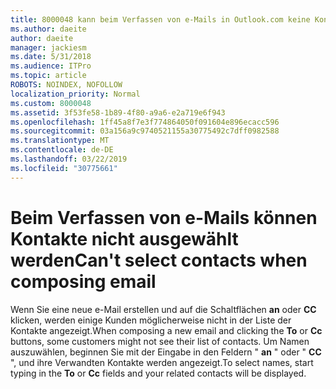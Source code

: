 ```yaml
---
title: 8000048 kann beim Verfassen von e-Mails in Outlook.com keine Kontakte auswählen
ms.author: daeite
author: daeite
manager: jackiesm
ms.date: 5/31/2018
ms.audience: ITPro
ms.topic: article
ROBOTS: NOINDEX, NOFOLLOW
localization_priority: Normal
ms.custom: 8000048
ms.assetid: 3f53fe58-1b89-4f80-a9a6-e2a719e6f943
ms.openlocfilehash: 1ff45a8f7e3f774864050f091604e896ecacc596
ms.sourcegitcommit: 03a156a9c9740521155a30775492c7dff0982588
ms.translationtype: MT
ms.contentlocale: de-DE
ms.lasthandoff: 03/22/2019
ms.locfileid: "30775661"
---
```

# <a name="cant-select-contacts-when-composing-email"></a><span data-ttu-id="801e8-102">Beim Verfassen von e-Mails können Kontakte nicht ausgewählt werden</span><span class="sxs-lookup"><span data-stu-id="801e8-102">Can't select contacts when composing email</span></span>

<span data-ttu-id="801e8-103">Wenn Sie eine neue e-Mail erstellen und auf die Schaltflächen **an** oder **CC** klicken, werden einige Kunden möglicherweise nicht in der Liste der Kontakte angezeigt.</span><span class="sxs-lookup"><span data-stu-id="801e8-103">When composing a new email and clicking the **To** or **Cc** buttons, some customers might not see their list of contacts.</span></span> <span data-ttu-id="801e8-104">Um Namen auszuwählen, beginnen Sie mit der Eingabe in den Feldern " **an** " oder " **CC** ", und ihre Verwandten Kontakte werden angezeigt.</span><span class="sxs-lookup"><span data-stu-id="801e8-104">To select names, start typing in the **To** or **Cc** fields and your related contacts will be displayed.</span></span> 
  

